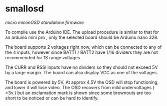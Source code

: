 # smallosd
*micro minimOSD standalone firmware*

To compile use the Arduino IDE. The upload procedure is similar to that for an arduino mini pro , 
only the selected board should be Arduino nano 328.

The board supports 2 voltages right now, which can be connected to any of the 4 inputs, however
since BATT1 / BATT2 have 1/16 dividers they are not recommended for 1S range voltages.

The CURR and RSSI inputs have no dividers so they should not exceed 5V by a large margin. The board can also display VCC as one of the voltages.

The board is powered by 5V. At approx 4.5V the OSD will stop functioning, and lower it will lose video. The OSD recovers from mild undervoltages ( >3v ) but an exclamation mark is shown since some brownouts are too short to be noticed or can be hard to identify.
